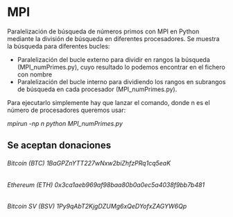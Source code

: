 # MPI

Paralelización de búsqueda de números primos con MPI en Python mediante la división de búsqueda en diferentes procesadores.
Se muestra la búsqueda para diferentes bucles:

- Paralelización del bucle externo para dividir en rangos la búsqueda (MPI_numPrimes.py), cuyo resultado lo podemos encontrar en el fichero con nombre
- Paralelización del bucle interno para dividiendo los rangos en subrangos de búsqueda en cada procesador (MPI_numPrimes.py).

Para ejecutarlo simplemente hay que lanzar el comando, donde n es el número de procesadores queremos usar:

*mpirun -np n python MPI_numPrimes.py*



## Se aceptan donaciones

###### Bitcoin (BTC)    1BaGPZnYTT227wNxw2biZhfzPRq1cq5eaK
###### Ethereum (ETH)   0x3ca1aeb969af98baa80b0a0ec5a4038f9bb7b481
###### Bitcoin SV (BSV) 1Py9qAbT2KjgDZUMg6xQeDYofxZAGYW6Qp
